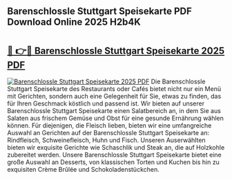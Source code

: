 ## Barenschlossle Stuttgart Speisekarte PDF Download Online 2025 H2b4K

# <h2><a href="http://gc92a9.nevu.top/?p=Barenschlossle+Stuttgart+Speisekarte">🔗 👉🔴 Barenschlossle Stuttgart Speisekarte 2025 PDF</a></h2>

[![Barenschlossle Stuttgart Speisekarte 2025 PDF](https://i.imgur.com/dBaPXMq.png)](http://gc92a9.nevu.top/?p=Barenschlossle+Stuttgart+Speisekarte)
Die Barenschlossle Stuttgart Speisekarte des Restaurants oder Cafés bietet nicht nur ein Menü mit Gerichten, sondern auch eine Gelegenheit für Sie, etwas zu finden, das für Ihren Geschmack köstlich und passend ist. Wir bieten auf unserer Barenschlossle Stuttgart Speisekarte einen Salatbereich an, in dem Sie aus Salaten aus frischem Gemüse und Obst für eine gesunde Ernährung wählen können. Für diejenigen, die Fleisch lieben, bieten wir eine umfangreiche Auswahl an Gerichten auf der Barenschlossle Stuttgart Speisekarte an: Rindfleisch, Schweinefleisch, Huhn und Fisch. Unseren Auserwählten bieten wir exquisite Gerichte wie Schaschlik und Steak an, die auf Holzkohle zubereitet werden. Unsere Barenschlossle Stuttgart Speisekarte bietet eine große Auswahl an Desserts, von klassischen Torten und Kuchen bis hin zu exquisiten Crème Brûlée und Schokoladenstückchen.
